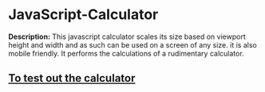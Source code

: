# JavaScript-Calculator
 **Description:** This javascript calculator scales its size based on viewport height and width and as such can be used on a screen of any size. it is also mobile friendly. It performs the calculations of a rudimentary calculator.
 
 ## [To test out the calculator](https://mack-calculator.netlify.app/)

